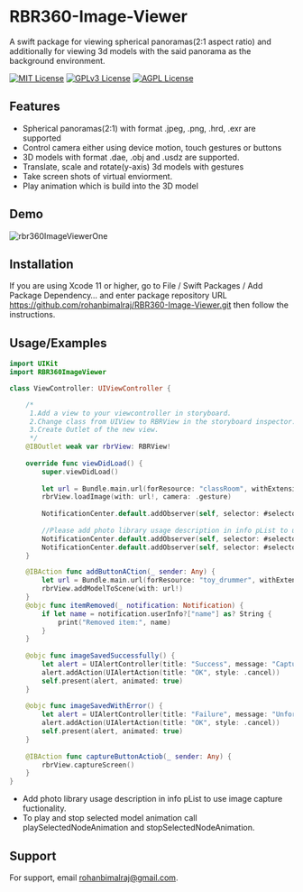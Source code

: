 # RBR360-Image-Viewer

A swift package for viewing spherical panoramas(2:1 aspect ratio) and additionally for viewing 3d models with the said panorama as the background environment.



[![MIT License](https://img.shields.io/badge/License-MIT-green.svg)](https://choosealicense.com/licenses/mit/)
[![GPLv3 License](https://img.shields.io/badge/Platforms-iOS%2013%20and%20above-orange)](https://opensource.org/licenses/)
[![AGPL License](https://img.shields.io/badge/Swift%20Package%20Manager-%20Compatible-brightgreen)](http://www.gnu.org/licenses/agpl-3.0)


## Features

- Spherical panoramas(2:1) with format .jpeg, .png, .hrd, .exr are supported
- Control camera either using device motion, touch gestures or buttons
- 3D models with format .dae, .obj and .usdz are supported.
- Translate, scale and rotate(y-axis) 3d models with gestures
- Take screen shots of virtual enviorment.
- Play animation which is build into the 3D model


## Demo


![rbr360ImageViewerOne](https://github.com/rohanbimalraj/RBR360-Image-Viewer/assets/81905077/6d8593e0-e85a-42fe-a37d-abc654e5ee74)




## Installation

If you are using Xcode 11 or higher, go to File / Swift Packages / Add Package Dependency… and enter package repository URL https://github.com/rohanbimalraj/RBR360-Image-Viewer.git then follow the instructions.

    
## Usage/Examples

```swift
import UIKit
import RBR360ImageViewer

class ViewController: UIViewController {

    /*
     1.Add a view to your viewcontroller in storyboard.
     2.Change class from UIView to RBRView in the storyboard inspector.
     3.Create Outlet of the new view.
     */
    @IBOutlet weak var rbrView: RBRView!
    
    override func viewDidLoad() {
        super.viewDidLoad()
        
        let url = Bundle.main.url(forResource: "classRoom", withExtension: "jpeg")
        rbrView.loadImage(with: url!, camera: .gesture)
        
        NotificationCenter.default.addObserver(self, selector: #selector(itemRemoved), name: .deletedModelName, object: nil)
        
        //Please add photo library usage description in info pList to use image capture fuctionality.
        NotificationCenter.default.addObserver(self, selector: #selector(imageSavedSuccessfully), name: .imageSaveSuccess, object: nil)
        NotificationCenter.default.addObserver(self, selector: #selector(imageSavedWithError), name: .imageSaveFailure, object: nil)
    }

    @IBAction func addButtonACtion(_ sender: Any) {
        let url = Bundle.main.url(forResource: "toy_drummer", withExtension: "usdz")
        rbrView.addModelToScene(with: url!)
    }
    @objc func itemRemoved(_ notification: Notification) {
        if let name = notification.userInfo?["name"] as? String {
            print("Removed item:", name)
        }
    }
    
    @objc func imageSavedSuccessfully() {
        let alert = UIAlertController(title: "Success", message: "Captured image is saved successfully in Photos", preferredStyle: .alert)
        alert.addAction(UIAlertAction(title: "OK", style: .cancel))
        self.present(alert, animated: true)
    }
    
    @objc func imageSavedWithError() {
        let alert = UIAlertController(title: "Failure", message: "Unfortunately captured image couldn't be saved", preferredStyle: .alert)
        alert.addAction(UIAlertAction(title: "OK", style: .cancel))
        self.present(alert, animated: true)
    }
    
    @IBAction func captureButtonActiob(_ sender: Any) {
        rbrView.captureScreen()
    }
}
```
- Add photo library usage description in info pList to use image capture fuctionality.
- To play and stop selected model animation call playSelectedNodeAnimation and stopSelectedNodeAnimation.

## Support

For support, email rohanbimalraj@gmail.com.

